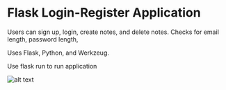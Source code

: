 # Flask Login-Register Application

Users can sign up, login, create notes, and delete notes.
Checks for email length, password length, 

Uses Flask, Python, and Werkzeug.

 Use flask run to run application


![alt text](https://imgur.com/a/7F3yEQv)
